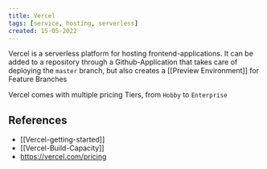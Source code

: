 ```yaml
---
title: Vercel
tags: [service, hosting, serverless]
created: 15-05-2022
---
```

Vercel is a serverless platform for hosting frontend-applications. It can be added to a repository through a Github-Application that takes care of deploying the `master` branch, but also creates a [[Preview Environment]] for Feature Branches

Vercel comes with multiple pricing Tiers, from `Hobby` to `Enterprise`

## References
- [[Vercel-getting-started]]  
- [[Vercel-Build-Capacity]]
- https://vercel.com/pricing